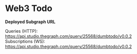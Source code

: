 # Web3 Todo



**Deployed Subgraph URL**

Queries (HTTP):     https://api.studio.thegraph.com/query/25568/dumbtodo/v0.0.2
Subscriptions (WS): https://api.studio.thegraph.com/query/25568/dumbtodo/v0.0.2